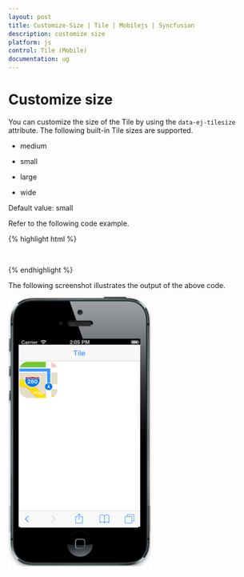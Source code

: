 ```yaml
---
layout: post
title: Customize-Size | Tile | Mobilejs | Syncfusion
description: customize size
platform: js
control: Tile (Mobile)
documentation: ug
---
```


# Customize size

You can customize the size of the Tile by using the `data-ej-tilesize` attribute. The following built-in Tile sizes are supported.

* medium

* small

* large

* wide

Default value: small

Refer to the following code example.

{% highlight html %}

<div style="margin-top:45px;">
<div id="head" data-role="ejmheader" data-ej-title="Tileview"></div>
<div id="tile" data-role="ejmtile" data-ej-imageurl="map.png" data-ej-imagepath="themes/sample/tileview" data-ej-text="map" data-ej-tilesize="medium" data-ej-imageposition = "fill" > 
</div>
</div>


{% endhighlight %}



The following screenshot illustrates the output of the above code.

![customize size](customize-size_images\customize-size_img1.png)

